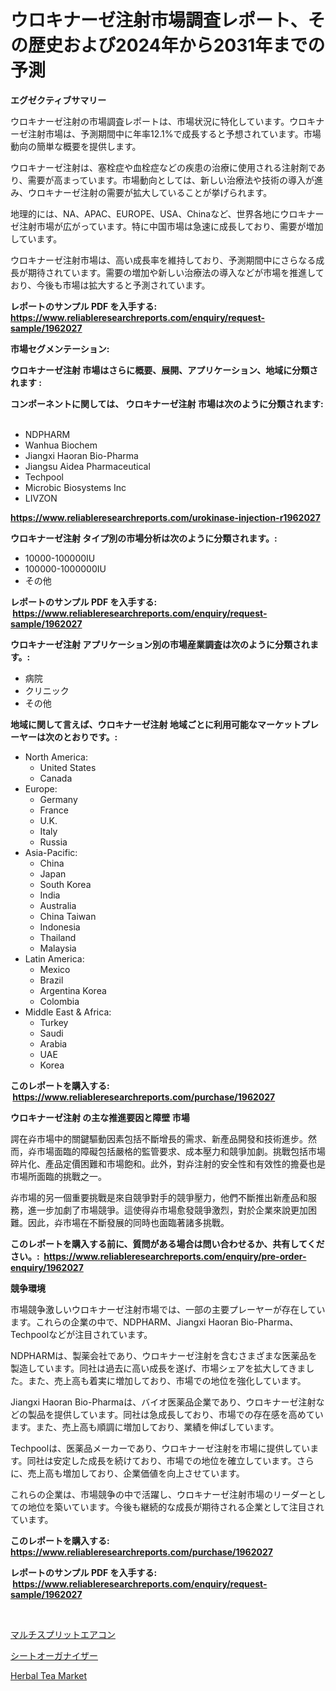 <p><h1>ウロキナーゼ注射市場調査レポート、その歴史および2024年から2031年までの予測</h1></p><p><strong>エグゼクティブサマリー</strong></p>
<p><p>ウロキナーゼ注射の市場調査レポートは、市場状況に特化しています。ウロキナーゼ注射市場は、予測期間中に年率12.1%で成長すると予想されています。市場動向の簡単な概要を提供します。</p><p>ウロキナーゼ注射は、塞栓症や血栓症などの疾患の治療に使用される注射剤であり、需要が高まっています。市場動向としては、新しい治療法や技術の導入が進み、ウロキナーゼ注射の需要が拡大していることが挙げられます。</p><p>地理的には、NA、APAC、EUROPE、USA、Chinaなど、世界各地にウロキナーゼ注射市場が広がっています。特に中国市場は急速に成長しており、需要が増加しています。</p><p>ウロキナーゼ注射市場は、高い成長率を維持しており、予測期間中にさらなる成長が期待されています。需要の増加や新しい治療法の導入などが市場を推進しており、今後も市場は拡大すると予測されています。</p></p>
<p><strong>レポートのサンプル PDF を入手する: <a href="https://www.reliableresearchreports.com/enquiry/request-sample/1962027">https://www.reliableresearchreports.com/enquiry/request-sample/1962027</a></strong></p>
<p><strong>市場セグメンテーション:</strong></p>
<p><strong> ウロキナーゼ注射 市場はさらに概要、展開、アプリケーション、地域に分類されます :</strong></p>
<p><strong>コンポーネントに関しては、 ウロキナーゼ注射 市場は次のように分類されます: &nbsp;</strong></p>
<p><ul><li>NDPHARM</li><li>Wanhua Biochem</li><li>Jiangxi Haoran Bio-Pharma</li><li>Jiangsu Aidea Pharmaceutical</li><li>Techpool</li><li>Microbic Biosystems Inc</li><li>LIVZON</li></ul></p>
<p><strong><a href="https://www.reliableresearchreports.com/urokinase-injection-r1962027">https://www.reliableresearchreports.com/urokinase-injection-r1962027</a></strong></p>
<p><strong> ウロキナーゼ注射 タイプ別の市場分析は次のように分類されます。:</strong></p>
<p><ul><li>10000-100000IU</li><li>100000-1000000IU</li><li>その他</li></ul></p>
<p><strong>レポートのサンプル PDF を入手する: &nbsp;<a href="https://www.reliableresearchreports.com/enquiry/request-sample/1962027">https://www.reliableresearchreports.com/enquiry/request-sample/1962027</a></strong></p>
<p><strong> ウロキナーゼ注射 アプリケーション別の市場産業調査は次のように分類されます。:</strong></p>
<p><ul><li>病院</li><li>クリニック</li><li>その他</li></ul></p>
<p><strong>地域に関して言えば、ウロキナーゼ注射 地域ごとに利用可能なマーケットプレーヤーは次のとおりです。:</strong></p>
<p><ul>
    <li>
        North America:
        <ul>
            <li>United States</li>
            <li>Canada</li>
        </ul>
    </li>
    <li>
        Europe:
        <ul>
            <li>Germany</li>
            <li>France</li>
            <li>U.K.</li>
            <li>Italy</li>
            <li>Russia</li>
        </ul>
    </li>
    <li>
        Asia-Pacific:
        <ul>
            <li>China</li>
            <li>Japan</li>
            <li>South Korea</li>
            <li>India</li>
            <li>Australia</li>
            <li>China Taiwan</li>
            <li>Indonesia</li>
            <li>Thailand</li>
            <li>Malaysia</li>
        </ul>
    </li>
    <li>
        Latin America:
        <ul>
            <li>Mexico</li>
            <li>Brazil</li>
            <li>Argentina Korea</li>
            <li>Colombia</li>
        </ul>
    </li>
    <li>
        Middle East & Africa:
        <ul>
            <li>Turkey</li>
            <li>Saudi</li>
            <li>Arabia</li>
            <li>UAE</li>
            <li>Korea</li>
        </ul>
    </li>
    </ul></p>
<p><strong>このレポートを購入する: &nbsp;<a href="https://www.reliableresearchreports.com/purchase/1962027">https://www.reliableresearchreports.com/purchase/1962027</a></strong></p>
<p><strong>ウロキナーゼ注射 の主な推進要因と障壁 市場</strong></p>
<p><p>諤在灷市場中的關鍵驅動因素包括不斷增長的需求、新產品開發和技術進步。然而，灷市場面臨的障礙包括嚴格的監管要求、成本壓力和競爭加劇。挑戰包括市場碎片化、產品定價困難和市場飽和。此外，對灷注射的安全性和有效性的擔憂也是市場所面臨的挑戰之一。</p><p>灷市場的另一個重要挑戰是來自競爭對手的競爭壓力，他們不斷推出新產品和服務，進一步加劇了市場競爭。這使得灷市場愈發競爭激烈，對於企業來說更加困難。因此，灷市場在不斷發展的同時也面臨著諸多挑戰。</p></p>
<p><strong>このレポートを購入する前に、質問がある場合は問い合わせるか、共有してください。:&nbsp; <a href="https://www.reliableresearchreports.com/enquiry/pre-order-enquiry/1962027">https://www.reliableresearchreports.com/enquiry/pre-order-enquiry/1962027</a></strong></p>
<p><strong>競争環境</strong></p>
<p><p>市場競争激しいウロキナーゼ注射市場では、一部の主要プレーヤーが存在しています。これらの企業の中で、NDPHARM、Jiangxi Haoran Bio-Pharma、Techpoolなどが注目されています。</p><p>NDPHARMは、製薬会社であり、ウロキナーゼ注射を含むさまざまな医薬品を製造しています。同社は過去に高い成長を遂げ、市場シェアを拡大してきました。また、売上高も着実に増加しており、市場での地位を強化しています。</p><p>Jiangxi Haoran Bio-Pharmaは、バイオ医薬品企業であり、ウロキナーゼ注射などの製品を提供しています。同社は急成長しており、市場での存在感を高めています。また、売上高も順調に増加しており、業績を伸ばしています。</p><p>Techpoolは、医薬品メーカーであり、ウロキナーゼ注射を市場に提供しています。同社は安定した成長を続けており、市場での地位を確立しています。さらに、売上高も増加しており、企業価値を向上させています。</p><p>これらの企業は、市場競争の中で活躍し、ウロキナーゼ注射市場のリーダーとしての地位を築いています。今後も継続的な成長が期待される企業として注目されています。</p></p>
<p><strong>このレポートを購入する: &nbsp; <a href="https://www.reliableresearchreports.com/purchase/1962027">https://www.reliableresearchreports.com/purchase/1962027</a></strong></p>
<p><strong>レポートのサンプル PDF を入手する: &nbsp;<a href="https://www.reliableresearchreports.com/enquiry/request-sample/1962027">https://www.reliableresearchreports.com/enquiry/request-sample/1962027</a></strong><strong></strong></p>
<p>&nbsp;</p>
<p><p><a href="https://medium.com/@lilliandach1969/%E3%83%9E%E3%83%AB%E3%83%81%E3%82%B9%E3%83%97%E3%83%AA%E3%83%83%E3%83%88%E3%82%A8%E3%82%A2%E3%82%B3%E3%83%B3%E5%B8%82%E5%A0%B4-2031%E5%B9%B4%E3%81%BE%E3%81%A7%E3%81%AE%E6%88%90%E5%8A%9F%E3%81%99%E3%82%8B%E3%83%93%E3%82%B8%E3%83%8D%E3%82%B9%E6%88%A6%E7%95%A5%E3%81%AE%E9%8D%B5%E3%82%92%E4%BA%88%E6%B8%AC-0b2e89d2fa99">マルチスプリットエアコン</a></p><p><a href="https://medium.com/@mookiesville/%E3%82%B7%E3%83%BC%E3%83%88%E3%82%AA%E3%83%BC%E3%82%AC%E3%83%8A%E3%82%A4%E3%82%B6%E3%83%BC%E5%B8%82%E5%A0%B4%E3%81%AE%E5%88%86%E6%9E%90-%E3%81%9D%E3%81%AEcagr-%E5%B8%82%E5%A0%B4%E3%82%BB%E3%82%B0%E3%83%A1%E3%83%B3%E3%83%86%E3%83%BC%E3%82%B7%E3%83%A7%E3%83%B3-%E3%81%8A%E3%82%88%E3%81%B3%E3%82%B0%E3%83%AD%E3%83%BC%E3%83%90%E3%83%AB%E6%A5%AD%E7%95%8C%E6%A6%82%E8%A6%81-55c56868d8bd">シートオーガナイザー</a></p><p><a href="https://github.com/jhcraigie/Market-Research-Report-List-2/blob/main/herbal-tea-market.md">Herbal Tea Market</a></p></p>